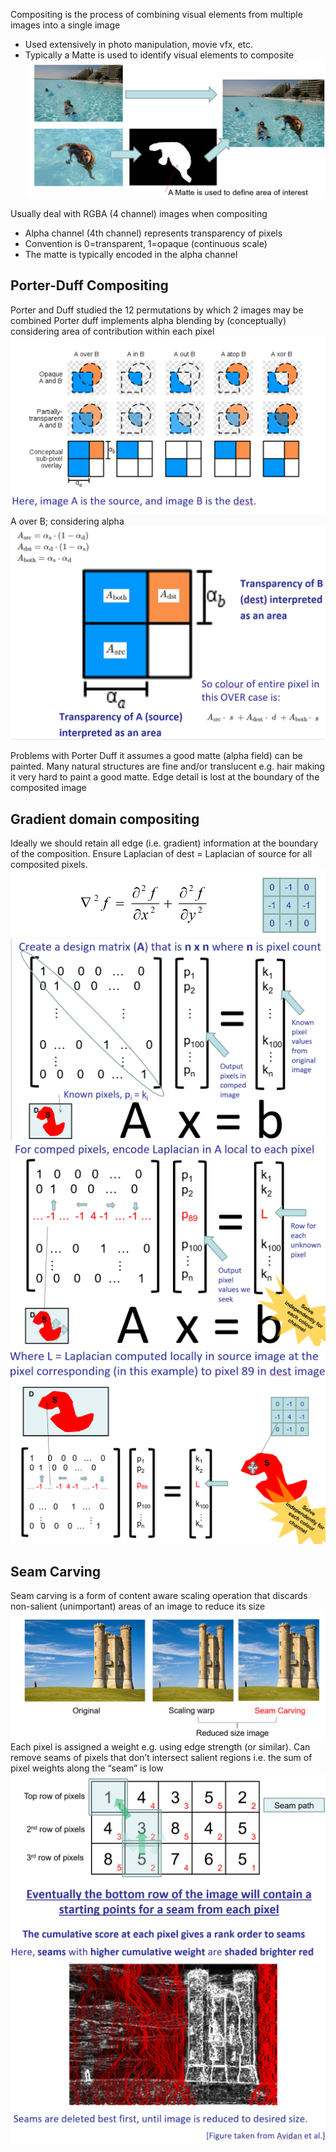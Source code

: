 Compositing is the process of combining visual elements from multiple images into a single image
* Used extensively in photo manipulation, movie vfx, etc.
* Typically a Matte is used to identify visual elements to composite
![](\images\composite.png)

Usually deal with RGBA (4 channel) images when compositing
* Alpha channel (4th channel) represents transparency of pixels
* Convention is 0=transparent, 1=opaque  (continuous scale)
* The matte is typically encoded in the alpha channel
## Porter-Duff Compositing
Porter and Duff studied the 12 permutations by which 2 images may be combined 
Porter duff implements alpha blending by (conceptually) considering area of contribution within each pixel
![](\images\pd_compositing.png)
A over B; considering alpha
![](\images\pd_compositing1.png)

Problems with Porter Duff
it assumes a good matte (alpha field) can be painted.
Many natural structures are fine and/or translucent e.g. hair making it very hard to paint a good matte.
Edge detail is lost at the boundary of the composited image


## Gradient domain compositing
Ideally we should retain all edge (i.e. gradient) information   at the boundary of the composition.
Ensure Laplacian of dest = Laplacian of source for all composited pixels.
![](\images\laplacian1.png)
![](\images\gradient_compositing.png)
![](\images\gradient_compositing1.png)
![](\images\gradient_compositing2.png)
## Seam Carving
Seam carving is a form of content aware scaling operation that discards non-salient (unimportant) areas of an image to reduce its size
![](images\seam_carving.png)
Each pixel is assigned a weight e.g. using edge strength (or similar).
Can remove seams of pixels that don’t intersect salient regions i.e. the sum of pixel weights along the “seam” is low
![](\images\seam.png)
![](\images\seam1.png)

